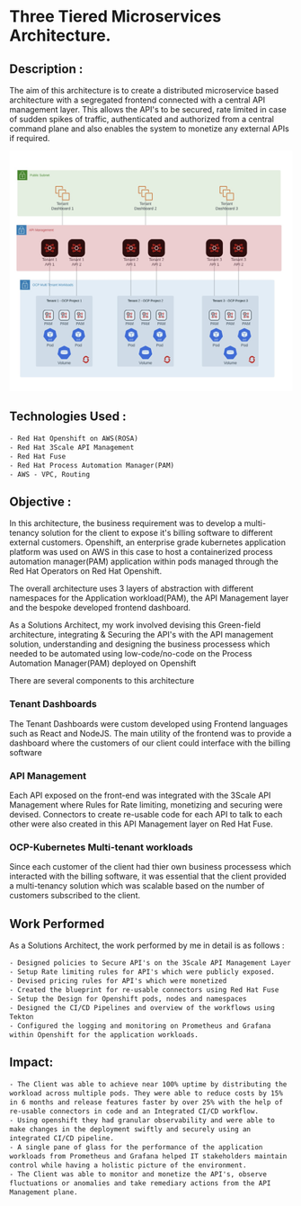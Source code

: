 # Three Tiered Microservices Architecture.

## Description :

The aim of this architecture is to create a distributed microservice based architecture with a segregated frontend connected with a central API management layer. This allows the API's to be secured, rate limited in case of sudden spikes of traffic, authenticated and authorized from a central command plane and also enables the system to monetize any external APIs if required.

![My Image](https://github.com/peachypeachyy/portfolio-contents/blob/main/3_tier_arch/supporting_assets/3%20Tier%20Arch.jpg)

## Technologies Used :
    - Red Hat Openshift on AWS(ROSA)
    - Red Hat 3Scale API Management
    - Red Hat Fuse
    - Red Hat Process Automation Manager(PAM)
    - AWS - VPC, Routing

## Objective :

In this architecture, the business requirement was to develop a multi-tenancy solution for the client to expose it's billing software to different external customers. Openshift, an enterprise grade kubernetes application platform was used on AWS in this case to host a containerized process automation manager(PAM) application within pods managed through the Red Hat Operators on Red Hat Openshift.

The overall architecture uses 3 layers of abstraction with different namespaces for the Application workload(PAM), the API Management layer and the bespoke developed frontend dashboard.

As a Solutions Architect, my work involved devising this Green-field architecture, integrating & Securing the API's with the API management solution, understanding and designing the business processess which needed to be automated using low-code/no-code on the Process Automation Manager(PAM) deployed on Openshift 

There are several components to this architecture

### Tenant Dashboards

The Tenant Dashboards were custom developed using Frontend languages such as React and NodeJS. The main utility of the frontend was to provide a dashboard where the customers of our client could interface with the billing software

### API Management

Each API exposed on the front-end was integrated with the 3Scale API Management where Rules for Rate limiting, monetizing and securing were devised. Connectors to create re-usable code for each API to talk to each other were also created in this API Management layer on Red Hat Fuse.

### OCP-Kubernetes Multi-tenant workloads

Since each customer of the client had thier own business processess which interacted with the billing software, it was essential that the client provided a multi-tenancy solution which was scalable based on the number of customers subscribed to the client.

## Work Performed

As a Solutions Architect, the work performed by me in detail is as follows :

    - Designed policies to Secure API's on the 3Scale API Management Layer
    - Setup Rate limiting rules for API's which were publicly exposed.
    - Devised pricing rules for API's which were monetized
    - Created the blueprint for re-usable connectors using Red Hat Fuse
    - Setup the Design for Openshift pods, nodes and namespaces
    - Designed the CI/CD Pipelines and overview of the workflows using Tekton
    - Configured the logging and monitoring on Prometheus and Grafana within Openshift for the application workloads. 

## Impact:

    - The Client was able to achieve near 100% uptime by distributing the workload across multiple pods. They were able to reduce costs by 15% in 6 months and release features faster by over 25% with the help of re-usable connectors in code and an Integrated CI/CD workflow.
    - Using openshift they had granular observability and were able to make changes in the deployment swiftly and securely using an integrated CI/CD pipeline.
    - A single pane of glass for the performance of the application workloads from Prometheus and Grafana helped IT stakeholders maintain control while having a holistic picture of the environment.
    - The Client was able to monitor and monetize the API's, observe fluctuations or anomalies and take remediary actions from the API Management plane.


